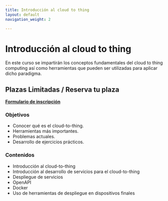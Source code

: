```yaml
---
title: Introducción al cloud to thing
layout: default
navigation_weight: 2

---
```


# Introducción al cloud to thing

En este curso se impartirán los conceptos fundamentales del cloud to thing computing así como herramientas que pueden ser utilizadas para aplicar dicho paradigma.


## Plazas Limitadas / Reserva tu plaza
[**Formulario de inscripción**](https://forms.gle/LTZmEm6vzCd7Bkxq9)

### Objetivos
- Conocer qué es el cloud-to-thing.
- Herramientas más importantes.
- Problemas actuales.
- Desarrollo de ejercicios prácticos. 

### Contenidos
- Introducción al cloud-to-thing
- Introducción al desarrollo de servicios para el cloud-to-thing
- Despliegue de servicios
- OpenAPI
- Docker
- Uso de herramientas de despliegue en dispositivos finales



